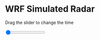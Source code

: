 <h1>WRF Simulated Radar</h1>
<p>Drag the slider to change the time</p>

<div class="slidecontainer">
<input oninput='setImage(this)' class="slider" type="range" min="0" max="49" value="0" step="1" />
<img id='img'/>
</div>

<script>
var img = document.getElementById('img');
var img_array = ['/assets/images/wrf/rf_wrfout_d01_2020-05-30_12:00:00.png',
'/assets/images/wrf/rf_wrfout_d01_2020-05-30_13:00:00.png',
'/assets/images/wrf/rf_wrfout_d01_2020-05-30_14:00:00.png',
'/assets/images/wrf/rf_wrfout_d01_2020-05-30_15:00:00.png',
'/assets/images/wrf/rf_wrfout_d01_2020-05-30_16:00:00.png',
'/assets/images/wrf/rf_wrfout_d01_2020-05-30_17:00:00.png',
'/assets/images/wrf/rf_wrfout_d01_2020-05-30_18:00:00.png',
'/assets/images/wrf/rf_wrfout_d01_2020-05-30_19:00:00.png',
'/assets/images/wrf/rf_wrfout_d01_2020-05-30_20:00:00.png',
'/assets/images/wrf/rf_wrfout_d01_2020-05-30_21:00:00.png',
'/assets/images/wrf/rf_wrfout_d01_2020-05-30_22:00:00.png',
'/assets/images/wrf/rf_wrfout_d01_2020-05-30_23:00:00.png',
'/assets/images/wrf/rf_wrfout_d01_2020-05-31_00:00:00.png',
'/assets/images/wrf/rf_wrfout_d01_2020-05-31_01:00:00.png',
'/assets/images/wrf/rf_wrfout_d01_2020-05-31_02:00:00.png',
'/assets/images/wrf/rf_wrfout_d01_2020-05-31_03:00:00.png',
'/assets/images/wrf/rf_wrfout_d01_2020-05-31_04:00:00.png',
'/assets/images/wrf/rf_wrfout_d01_2020-05-31_05:00:00.png',
'/assets/images/wrf/rf_wrfout_d01_2020-05-31_06:00:00.png',
'/assets/images/wrf/rf_wrfout_d01_2020-05-31_07:00:00.png',
'/assets/images/wrf/rf_wrfout_d01_2020-05-31_08:00:00.png',
'/assets/images/wrf/rf_wrfout_d01_2020-05-31_09:00:00.png',
'/assets/images/wrf/rf_wrfout_d01_2020-05-31_10:00:00.png',
'/assets/images/wrf/rf_wrfout_d01_2020-05-31_11:00:00.png',
'/assets/images/wrf/rf_wrfout_d01_2020-05-31_12:00:00.png',
'/assets/images/wrf/rf_wrfout_d01_2020-05-31_13:00:00.png',
'/assets/images/wrf/rf_wrfout_d01_2020-05-31_14:00:00.png',
'/assets/images/wrf/rf_wrfout_d01_2020-05-31_15:00:00.png',
'/assets/images/wrf/rf_wrfout_d01_2020-05-31_16:00:00.png',
'/assets/images/wrf/rf_wrfout_d01_2020-05-31_17:00:00.png',
'/assets/images/wrf/rf_wrfout_d01_2020-05-31_18:00:00.png',
'/assets/images/wrf/rf_wrfout_d01_2020-05-31_19:00:00.png',
'/assets/images/wrf/rf_wrfout_d01_2020-05-31_20:00:00.png',
'/assets/images/wrf/rf_wrfout_d01_2020-05-31_21:00:00.png',
'/assets/images/wrf/rf_wrfout_d01_2020-05-31_22:00:00.png',
'/assets/images/wrf/rf_wrfout_d01_2020-05-31_23:00:00.png',
'/assets/images/wrf/rf_wrfout_d01_2020-06-01_00:00:00.png',
'/assets/images/wrf/rf_wrfout_d01_2020-06-01_01:00:00.png',
'/assets/images/wrf/rf_wrfout_d01_2020-06-01_02:00:00.png',
'/assets/images/wrf/rf_wrfout_d01_2020-06-01_03:00:00.png',
'/assets/images/wrf/rf_wrfout_d01_2020-06-01_04:00:00.png',
'/assets/images/wrf/rf_wrfout_d01_2020-06-01_05:00:00.png',
'/assets/images/wrf/rf_wrfout_d01_2020-06-01_06:00:00.png',
'/assets/images/wrf/rf_wrfout_d01_2020-06-01_07:00:00.png',
'/assets/images/wrf/rf_wrfout_d01_2020-06-01_08:00:00.png',
'/assets/images/wrf/rf_wrfout_d01_2020-06-01_09:00:00.png',
'/assets/images/wrf/rf_wrfout_d01_2020-06-01_10:00:00.png',
'/assets/images/wrf/rf_wrfout_d01_2020-06-01_11:00:00.png',
'/assets/images/wrf/rf_wrfout_d01_2020-06-01_12:00:00.png',];
function setImage(obj)
{
        var value = obj.value;
        img.src = img_array[value];

}
</script>
